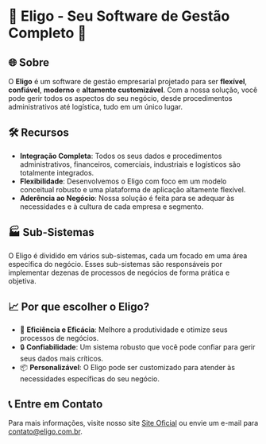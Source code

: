 # 🌟 Eligo - Seu Software de Gestão Completo 🌟

## 🌐 Sobre

O **Eligo** é um software de gestão empresarial projetado para ser **flexível**, **confiável**, **moderno** e **altamente customizável**. Com a nossa solução, você pode gerir todos os aspectos do seu negócio, desde procedimentos administrativos até logística, tudo em um único lugar.

## 🛠 Recursos

- **Integração Completa**: Todos os seus dados e procedimentos administrativos, financeiros, comerciais, industriais e logísticos são totalmente integrados.
- **Flexibilidade**: Desenvolvemos o Eligo com foco em um modelo conceitual robusto e uma plataforma de aplicação altamente flexível.
- **Aderência ao Negócio**: Nossa solução é feita para se adequar às necessidades e à cultura de cada empresa e segmento.
  
## 🏭 Sub-Sistemas

O Eligo é dividido em vários sub-sistemas, cada um focado em uma área específica do negócio. Esses sub-sistemas são responsáveis por implementar dezenas de processos de negócios de forma prática e objetiva.

## 📈 Por que escolher o Eligo?

- 🎯 **Eficiência e Eficácia**: Melhore a produtividade e otimize seus processos de negócios.
- 🔒 **Confiabilidade**: Um sistema robusto que você pode confiar para gerir seus dados mais críticos.
- 📦 **Personalizável**: O Eligo pode ser customizado para atender às necessidades específicas do seu negócio.

## 📞 Entre em Contato

Para mais informações, visite nosso site [Site Oficial](https://www.eligo.com.br) ou envie um e-mail para [contato@eligo.com.br](mailto:contato@eligo.com.br).

